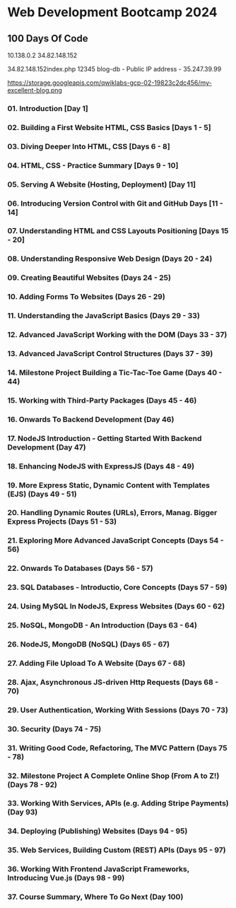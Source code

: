 # Web Development Bootcamp 2024

## 100 Days Of Code

10.138.0.2
34.82.148.152

34.82.148.152index.php
12345
blog-db - Public IP address - 35.247.39.99

https://storage.googleapis.com/qwiklabs-gcp-02-19823c2dc456/my-excellent-blog.png

### 01. Introduction [Day 1]

### 02. Building a First Website HTML, CSS Basics [Days 1 - 5]

### 03. Diving Deeper Into HTML, CSS [Days 6 - 8]

### 04. HTML, CSS - Practice Summary [Days 9 - 10]

### 05. Serving A Website (Hosting, Deployment) [Day 11]

### 06. Introducing Version Control with Git and GitHub Days [11 - 14]

### 07. Understanding HTML and CSS Layouts Positioning [Days 15 - 20]

### 08. Understanding Responsive Web Design (Days 20 - 24)

### 09. Creating Beautiful Websites (Days 24 - 25)

### 10. Adding Forms To Websites (Days 26 - 29)

### 11. Understanding the JavaScript Basics (Days 29 - 33)

### 12. Advanced JavaScript Working with the DOM (Days 33 - 37)

### 13. Advanced JavaScript Control Structures (Days 37 - 39)

### 14. Milestone Project Building a Tic-Tac-Toe Game (Days 40 - 44)

### 15. Working with Third-Party Packages (Days 45 - 46)

### 16. Onwards To Backend Development (Day 46)

### 17. NodeJS Introduction - Getting Started With Backend Development (Day 47)

### 18. Enhancing NodeJS with ExpressJS (Days 48 - 49)

### 19. More Express Static, Dynamic Content with Templates (EJS) (Days 49 - 51)

### 20. Handling Dynamic Routes (URLs), Errors, Manag. Bigger Express Projects (Days 51 - 53)

### 21. Exploring More Advanced JavaScript Concepts (Days 54 - 56)

### 22. Onwards To Databases (Days 56 - 57)

### 23. SQL Databases - Introductio, Core Concepts (Days 57 - 59)

### 24. Using MySQL In NodeJS, Express Websites (Days 60 - 62)

### 25. NoSQL, MongoDB - An Introduction (Days 63 - 64)

### 26. NodeJS, MongoDB (NoSQL) (Days 65 - 67)

### 27. Adding File Upload To A Website (Days 67 - 68)

### 28. Ajax, Asynchronous JS-driven Http Requests (Days 68 - 70)

### 29. User Authentication, Working With Sessions (Days 70 - 73)

### 30. Security (Days 74 - 75)

### 31. Writing Good Code, Refactoring, The MVC Pattern (Days 75 - 78)

### 32. Milestone Project A Complete Online Shop (From A to Z!) (Days 78 - 92)

### 33. Working With Services, APIs (e.g. Adding Stripe Payments) (Day 93)

### 34. Deploying (Publishing) Websites (Days 94 - 95)

### 35. Web Services, Building Custom (REST) APIs (Days 95 - 97)

### 36. Working With Frontend JavaScript Frameworks, Introducing Vue.js (Days 98 - 99)

### 37. Course Summary, Where To Go Next (Day 100)
